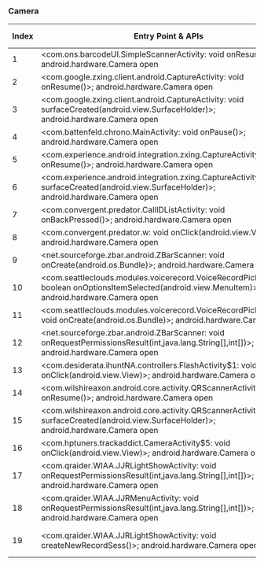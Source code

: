 ### Camera
| Index | Entry Point & APIs | Screen shot | Resource id | Label |
| ------------- | ------------- | ------------- |-------------|-------------|
| 1 | <com.ons.barcodeUI.SimpleScannerActivity: void onResume()>; android.hardware.Camera open | ![](D:\COSMOS\output\py\Play_win8\Sports\com.app.app4e5ed3c61d66\com.ons.barcodeUI.SimpleScannerActivity.png) |  | |
| 2 | <com.google.zxing.client.android.CaptureActivity: void onResume()>; android.hardware.Camera open | ![](D:\COSMOS\output\py\Play_win8\Sports\com.app.app4e5ed3c61d66\com.google.zxing.client.android.CaptureActivity.png) |  | |
| 3 | <com.google.zxing.client.android.CaptureActivity: void surfaceCreated(android.view.SurfaceHolder)>; android.hardware.Camera open | ![](D:\COSMOS\output\py\Play_win8\Sports\com.app.app4e5ed3c61d66\com.google.zxing.client.android.CaptureActivity.png) |  | |
| 4 | <com.battenfeld.chrono.MainActivity: void onPause()>; android.hardware.Camera open | ![](D:\COSMOS\output\py\Play_win8\Sports\com.battenfeld.chrono\com.battenfeld.chrono.MainActivity.png) |  | |
| 5 | <com.experience.android.integration.zxing.CaptureActivity: void onResume()>; android.hardware.Camera open | ![](D:\COSMOS\output\py\Play_win8\Sports\com.cbs.sportsapp.android.geo\com.experience.android.integration.zxing.CaptureActivity.png) |  | |
| 6 | <com.experience.android.integration.zxing.CaptureActivity: void surfaceCreated(android.view.SurfaceHolder)>; android.hardware.Camera open | ![](D:\COSMOS\output\py\Play_win8\Sports\com.cbs.sportsapp.android.geo\com.experience.android.integration.zxing.CaptureActivity.png) |  | |
| 7 | <com.convergent.predator.CallIDListActivity: void onBackPressed()>; android.hardware.Camera open | ![](D:\COSMOS\output\py\Play_win8\Sports\com.convergent.predator\com.convergent.predator.CallIDListActivity.png) |  | |
| 8 | <com.convergent.predator.w: void onClick(android.view.View)>; android.hardware.Camera open | ![](D:\COSMOS\output\py\Play_win8\Sports\com.convergent.predator\com.convergent.predator.CallIDListActivity.png) |  | |
| 9 | <net.sourceforge.zbar.android.ZBarScanner: void onCreate(android.os.Bundle)>; android.hardware.Camera open | ![](D:\COSMOS\output\py\Play_win8\Sports\michigan.app\net.sourceforge.zbar.android.ZBarScanner.png) |  | |
| 10 | <com.seattleclouds.modules.voicerecord.VoiceRecordPickerActivity: boolean onOptionsItemSelected(android.view.MenuItem)>; android.hardware.Camera open | ![](D:\COSMOS\output\py\Play_win8\Sports\com.decoypro.squirrelsuk\com.seattleclouds.modules.voicerecord.VoiceRecordPickerActivity.png) |  | |
| 11 | <com.seattleclouds.modules.voicerecord.VoiceRecordPickerActivity: void onCreate(android.os.Bundle)>; android.hardware.Camera open | ![](D:\COSMOS\output\py\Play_win8\Sports\com.decoypro.squirrelsuk\com.seattleclouds.modules.voicerecord.VoiceRecordPickerActivity.png) |  | |
| 12 | <net.sourceforge.zbar.android.ZBarScanner: void onRequestPermissionsResult(int,java.lang.String[],int[])>; android.hardware.Camera open | ![](D:\COSMOS\output\py\Play_win8\Sports\michigan.app\net.sourceforge.zbar.android.ZBarScanner.png) |  | |
| 13 | <com.desiderata.ihuntNA.controllers.FlashActivity$1: void onClick(android.view.View)>; android.hardware.Camera open | ![](D:\COSMOS\output\py\Play_win8\Sports\com.desiderata.ihuntNA\com.desiderata.ihuntNA.controllers.FlashActivity.png) |  | |
| 14 | <com.wilshireaxon.android.core.activity.QRScannerActivity: void onResume()>; android.hardware.Camera open | ![](D:\COSMOS\output\py\Play_win8\Sports\com.gohopscotch.android.huntsvillehavoc\com.wilshireaxon.android.core.activity.QRScannerActivity.png) |  | |
| 15 | <com.wilshireaxon.android.core.activity.QRScannerActivity: void surfaceCreated(android.view.SurfaceHolder)>; android.hardware.Camera open | ![](D:\COSMOS\output\py\Play_win8\Sports\com.gohopscotch.android.huntsvillehavoc\com.wilshireaxon.android.core.activity.QRScannerActivity.png) |  | |
| 16 | <com.hptuners.trackaddict.CameraActivity$5: void onClick(android.view.View)>; android.hardware.Camera open | ![](D:\COSMOS\output\py\Play_win8\Sports\com.hptuners.trackaddict\com.hptuners.trackaddict.CameraActivity.png) |  | |
| 17 | <com.qraider.WIAA.JJRLightShowActivity: void onRequestPermissionsResult(int,java.lang.String[],int[])>; android.hardware.Camera open | ![](D:\COSMOS\output\py\Play_win8\Sports\com.qraider.WIAA\com.qraider.WIAA.JJRMenuActivity.png) | {'2131689595': <sensitive_component.SensitiveComponent.SensitiveView object at 0x0000022084FC5898>} | |
| 18 | <com.qraider.WIAA.JJRMenuActivity: void onRequestPermissionsResult(int,java.lang.String[],int[])>; android.hardware.Camera open | ![](D:\COSMOS\output\py\Play_win8\Sports\com.qraider.WIAA\com.qraider.WIAA.JJRMenuActivity.png) |  | |
| 19 | <com.qraider.WIAA.JJRLightShowActivity: void createNewRecordSess()>; android.hardware.Camera open | ![](D:\COSMOS\output\py\Play_win8\Sports\com.qraider.WIAA\com.qraider.WIAA.JJRMenuActivity.png) | {'2131689595': <sensitive_component.SensitiveComponent.SensitiveView object at 0x0000022084FC56D8>} | |
